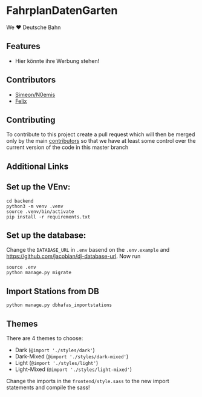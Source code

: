 # FahrplanDatenGarten
We  ❤️  Deutsche Bahn
## Features
- Hier könnte ihre Werbung stehen!


## Contributors
- [Simeon/N0emis](https://github.com/marvinborner)
- [Felix](https://github.com/fanselMansel)


## Contributing
To contribute to this project create a pull request which will then be merged only by the main [contributors](#contributors) so that we have at least some control over the current version of the code in this master branch

## Additional Links

## Set up the VEnv:
```
cd backend
python3 -m venv .venv
source .venv/bin/activate
pip install -r requirements.txt
```
## Set up the database:
Change the `DATABASE_URL` in `.env` basend on the `.env.example` and https://github.com/jacobian/dj-database-url.
Now run
```
source .env
python manage.py migrate
```

## Import Stations from DB
```
python manage.py dbhafas_importstations
```

## Themes

There are 4 themes to choose:
* Dark (`@import './styles/dark'`)
* Dark-Mixed (`@import './styles/dark-mixed'`)
* Light (`@import './styles/light'`)
* Light-Mixed (`@import './styles/light-mixed'`)

Change the imports in the `frontend/style.sass` to the new import statements and compile the sass!
